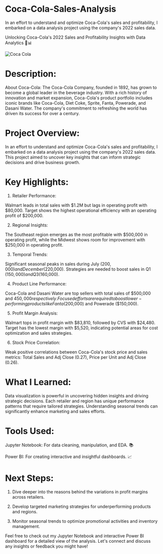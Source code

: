 # Coca-Cola-Sales-Analysis
In an effort to understand and optimize Coca-Cola's sales and profitability, I embarked on a data analysis project using the company's 2022 sales data.

Unlocking Coca-Cola's 2022 Sales and Profitability Insights with Data Analytics 🚀📊

![Coca Cola](https://www.google.com/url?sa=i&url=https%3A%2F%2Fwww.pinterest.com%2Fpin%2F120471358753871426%2F&psig=AOvVaw1V7C70ioyaM3PpGyYwUFEa&ust=1718048017791000&source=images&cd=vfe&opi=89978449&ved=0CBIQjRxqFwoTCJC8w-Khz4YDFQAAAAAdAAAAABAh)

# Description:

About Coca-Cola: The Coca-Cola Company, founded in 1892, has grown to become a global leader in the beverage industry. With a rich history of innovation and market expansion, Coca-Cola's product portfolio includes iconic brands like Coca-Cola, Diet Coke, Sprite, Fanta, Powerade, and Dasani Water. The company's commitment to refreshing the world has driven its success for over a century.



# Project Overview: 

In an effort to understand and optimize Coca-Cola's sales and profitability, I embarked on a data analysis project using the company's 2022 sales data. This project aimed to uncover key insights that can inform strategic decisions and drive business growth.



# Key Highlights:

1. Retailer Performance:

Walmart leads in total sales with $1.2M but lags in operating profit with $80,000. Target shows the highest operational efficiency with an operating profit of $200,000.

2. Regional Insights:

The Southeast region emerges as the most profitable with $500,000 in operating profit, while the Midwest shows room for improvement with $250,000 in operating profit.

3. Temporal Trends:

Significant seasonal peaks in sales during July ($200,000) and December ($220,000). Strategies are needed to boost sales in Q1 ($150,000) and Q3 ($160,000).

4. Product Line Performance:

Coca-Cola and Dasani Water are top sellers with total sales of $500,000 and $450,000 respectively. Focused efforts are required to boost lower-performing products like Fanta ($200,000) and Powerade ($150,000).

5. Profit Margin Analysis:

Walmart tops in profit margin with $83,810, followed by CVS with $24,480. Target has the lowest margin with $5,520, indicating potential areas for cost optimization and sales strategies.

6. Stock Price Correlation:

Weak positive correlations between Coca-Cola's stock price and sales metrics: Total Sales and Adj Close (0.27), Price per Unit and Adj Close (0.26).



# What I Learned:

Data visualization is powerful in uncovering hidden insights and driving strategic decisions. Each retailer and region has unique performance patterns that require tailored strategies. Understanding seasonal trends can significantly enhance marketing and sales efforts.



# Tools Used:

Jupyter Notebook: For data cleaning, manipulation, and EDA. 📚 

Power BI: For creating interactive and insightful dashboards. 📈 



# Next Steps:

1. Dive deeper into the reasons behind the variations in profit margins across retailers.

2. Develop targeted marketing strategies for underperforming products and regions.

3. Monitor seasonal trends to optimize promotional activities and inventory management.



Feel free to check out my Jupyter Notebook and interactive Power BI dashboard for a detailed view of the analysis. Let's connect and discuss any insights or feedback you might have!



